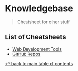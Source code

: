 # Knowledgebase
> Cheatsheet for other stuff

## List of Cheatsheets

* [Web Development Tools](web-development-tools.md)
* [GitHub Repos](github-repos.md)

[↩ back to main table of contents](../README.md#main-table-of-contents)
